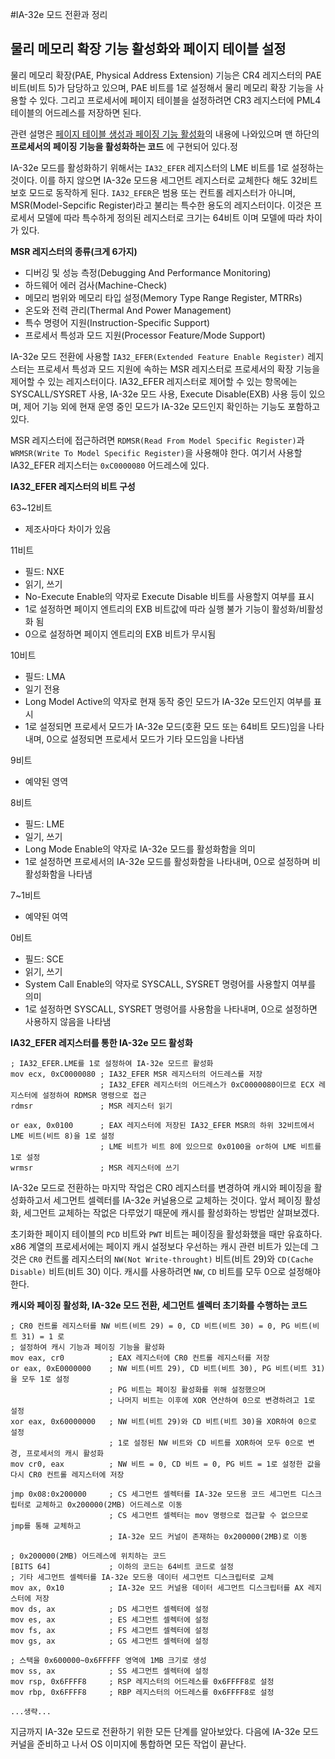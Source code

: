 #IA-32e 모드 전환과 정리

## 물리 메모리 확장 기능 활성화와 페이지 테이블 설정

물리 메모리 확장(PAE, Physical Address Extension) 기능은 CR4 레지스터의 PAE 비트(비트 5)가 담당하고 있으며, PAE 비트를 1로 설정해서 물리 메모리 확장 기능을 사용할 수 있다.
그리고 프로세서에 페이지 테이블을 설정하려면 CR3 레지스터에 PML4 테이블의 어드레스를 저장하면 된다.

관련 설명은 [페이지 테이블 생성과 페이징 기능 활성화](https://knero.github.io/#/contents?path=/contents/dev/2020/04/22/os-study-20.md&date=2020.04.22&page=1)의 내용에 나와있으며 맨 하단의 **프로세서의 페이징 기능을 활성화하는 코드** 에 구현되어 있다.정

IA-32e 모드를 활성화하기 위해서는 `IA32_EFER` 레지스터의 LME 비트를 1로 설정하는 것이다. 이를 하지 않으면 IA-32e 모드용 세그먼트 레지스터로 교체한다 해도 32비트 보호 모드로 동작하게 된다.
`IA32_EFER`은 범용 또는 컨트롤 레지스터가 아니며, MSR(Model-Sepcific Register)라고 불리는 특수한 용도의 레지스터이다. 
이것은 프로세서 모델에 따라 특수하게 정의된 레지스터로 크기는 64비트 이며 모델에 따라 차이가 있다.

**MSR 레지스터의 종류(크게 6가지)**

- 디버깅 및 성능 측정(Debugging And Performance Monitoring)
- 하드웨어 에러 검사(Machine-Check)
- 메모리 범위와 메모리 타입 설정(Memory Type Range Register, MTRRs)
- 온도와 전력 관리(Thermal And Power Management)
- 특수 명령어 지원(Instruction-Specific Support)
- 프로세서 특성과 모드 지원(Processor Feature/Mode Support)

IA-32e 모드 전환에 사용할 `IA32_EFER(Extended Feature Enable Register)` 레지스터는 프로세서 특성과 모드 지원에 속하는 MSR 레지스터로 프로세서의 확장 기능을 제어할 수 있는 레지스터이다.
IA32_EFER 레지스터로 제어할 수 있는 항목에는 SYSCALL/SYSRET 사용, IA-32e 모드 사용, Execute Disable(EXB) 사용 등이 있으며, 제어 기능 외에 현재 운영 중인 모드가 IA-32e 모드인지 확인하는 기능도 포함하고 있다.

MSR 레지스터에 접근하려면 `RDMSR(Read From Model Specific Register)`과 `WRMSR(Write To Model Specific Register)`을 사용해야 한다.
여기서 사용할 IA32_EFER 레지스터는 `0xC0000080` 어드레스에 있다.

**IA32_EFER 레지스터의 비트 구성**

63~12비트

- 제조사마다 차이가 있음

11비트

- 필드: NXE
- 읽기, 쓰기
- No-Execute Enable의 약자로 Execute Disable 비트를 사용할지 여부를 표시
- 1로 설정하면 페이지 엔트리의 EXB 비트값에 따라 실행 불가 기능이 활성화/비활성화 됨
- 0으로 설정하면 페이지 엔트리의 EXB 비트가 무시됨

10비트

- 필드: LMA
- 일기 전용
- Long Model Active의 약자로 현재 동작 중인 모드가 IA-32e 모드인지 여부를 표시
- 1로 설정되면 프로세서 모드가 IA-32e 모드(호환 모드 또는 64비트 모드)임을 나타내며, 0으로 설정되면 프로세서 모드가 기타 모드임을 나타냄

9비트

- 예약된 영역

8비트

- 필드: LME
- 일기, 쓰기
- Long Mode Enable의 약자로 IA-32e 모드를 활성화함을 의미
- 1로 설정하면 프로세서의 IA-32e 모드를 활성화함을 나타내며, 0으로 설정하며 비활성화함을 나타냄

7~1비트
- 예약된 여역

0비트
- 필드: SCE
- 읽기, 쓰기
- System Call Enable의 약자로 SYSCALL, SYSRET 명령어를 사용할지 여부를 의미
- 1로 설정하면 SYSCALL, SYSRET 명령어를 사용함을 나타내며, 0으로 설정하면 사용하지 않음을 나타냄

**IA32_EFER 레지스터를 통한 IA-32e 모드 활성화**
```
; IA32_EFER.LME를 1로 설정하여 IA-32e 모드르 활성화
mov ecx, 0xC0000080 ; IA32_EFER MSR 레지스터의 어드레스를 저장
                    ; IA32_EFER 레지스터의 어드레스가 0xC0000080이므로 ECX 레지스터에 설정하여 RDMSR 명령으로 접근
rdmsr               ; MSR 레지스터 읽기

or eax, 0x0100      ; EAX 레지스터에 저장된 IA32_EFER MSR의 하위 32비트에서 LME 비트(비트 8)을 1로 설정
                    ; LME 비트가 비트 8에 있으므로 0x0100을 or하여 LME 비트를 1로 설정
wrmsr               ; MSR 레지스터에 쓰기
```

IA-32e 모드로 전환하는 마지막 작업은 CR0 레지스터를 변경하여 캐시와 페이징을 활성화하고서 세그먼트 셀렉터를 IA-32e 커널용으로 교체하는 것이다.
앞서 페이징 활성화, 세그먼트 교체하는 작없은 다루었기 때문에 캐시를 활성화하는 방법만 살펴보겠다.

초기화한 페이지 테이블의 `PCD` 비트와 `PWT` 비트는 페이징을 활성화했을 때만 유효하다. x86 계열의 프로세서에는 페이지 캐시 설정보다 우선하는 캐시 관련 비트가 있는데
그것은 `CR0` 컨트롤 레지스터의 `NW(Not Write-throught)` 비트(비트 29)와 `CD(Cache Disable)` 비트(비트 30) 이다.
캐시를 사용하려면 `NW`, `CD` 비트를 모두 0으로 설정해야 한다.

**캐시와 페이징 활성화, IA-32e 모드 전환, 세그먼트 셀렉터 초기화를 수행하는 코드**
```
; CR0 컨트롤 레지스터를 NW 비트(비트 29) = 0, CD 비트(비트 30) = 0, PG 비트(비트 31) = 1 로
; 설정하여 캐시 기능과 페이징 기능을 활성화
mov eax, cr0          ; EAX 레지스터에 CR0 컨트롤 레지스터를 저장
or eax, 0xE0000000    ; NW 비트(비트 29), CD 비트(비트 30), PG 비트(비트 31)을 모두 1로 설정
                      ; PG 비트는 페이징 활성화를 위해 설정했으며
                      ; 나머지 비트는 이후에 XOR 연산하여 0으로 변경하려고 1로 설정
xor eax, 0x60000000   ; NW 비트(비트 29)와 CD 비트(비트 30)을 XOR하여 0으로 설정
                      ; 1로 설정된 NW 비트와 CD 비트를 XOR하여 모두 0으로 변경, 프로세서의 캐시 활성화
mov cr0, eax          ; NW 비트 = 0, CD 비트 = 0, PG 비트 = 1로 설정한 값을 다시 CR0 컨트롤 레지스터에 저장

jmp 0x08:0x200000     ; CS 세그먼트 셀렉터를 IA-32e 모드용 코드 세그먼트 디스크립터로 교체하고 0x200000(2MB) 어드레스로 이동
                      ; CS 세그먼트 셀렉터는 mov 명령으로 접근할 수 없으므로 jmp를 통해 교체하고
                      ; IA-32e 모드 커널이 존재하는 0x200000(2MB)로 이동

; 0x200000(2MB) 어드레스에 위치하는 코드
[BITS 64]             ; 이하의 코드는 64비트 코드로 설정
; 기타 세그먼트 셀렉터를 IA-32e 모드용 데이터 세그먼트 디스크립터로 교체
mov ax, 0x10          ; IA-32e 모드 커널용 데이터 세그먼트 디스크립터를 AX 레지스터에 저장
mov ds, ax            ; DS 세그먼트 셀렉터에 설정
mov es, ax            ; ES 세그먼트 셀렉터에 설정
mov fs, ax            ; FS 세그먼트 셀렉터에 설정
mov gs, ax            ; GS 세그먼트 셀렉터에 설정

; 스택을 0x600000~0x6FFFFF 영역에 1MB 크기로 생성
mov ss, ax            ; SS 세그먼트 셀렉터에 설정
mov rsp, 0x6FFFF8     ; RSP 레지스터의 어드레스를 0x6FFFF8로 설정
mov rbp, 0x6FFFF8     ; RBP 레지스터의 어드레스를 0x6FFFF8로 설정

...생략...
```

지금까지 IA-32e 모드로 전환하기 위한 모든 단계를 알아보았다. 다음에 IA-32e 모드 커널을 준비하고 나서 OS 이미지에 통합하면 모든 작업이 끝난다.
